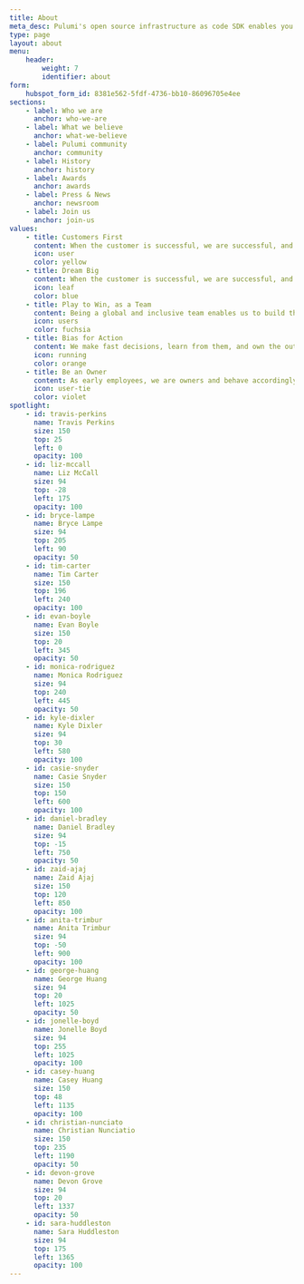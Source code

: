 ```yaml
---
title: About
meta_desc: Pulumi's open source infrastructure as code SDK enables you to create, deploy, and manage infrastructure on any cloud, using your favorite languages.
type: page
layout: about
menu:
    header:
        weight: 7
        identifier: about
form:
    hubspot_form_id: 8381e562-5fdf-4736-bb10-86096705e4ee
sections:
    - label: Who we are
      anchor: who-we-are
    - label: What we believe
      anchor: what-we-believe
    - label: Pulumi community
      anchor: community
    - label: History
      anchor: history
    - label: Awards
      anchor: awards
    - label: Press & News
      anchor: newsroom
    - label: Join us
      anchor: join-us
values:
    - title: Customers First
      content: When the customer is successful, we are successful, and we always treat our customers’ success as our highest priority. We wear our customers’ shoes to understand the world from their perspective and build experiences to delight them.
      icon: user
      color: yellow
    - title: Dream Big
      content: When the customer is successful, we are successful, and we always treat our customers’ success as our highest priority. We wear our customers’ shoes to understand the world from their perspective and build experiences to delight them.
      icon: leaf
      color: blue
    - title: Play to Win, as a Team
      content: Being a global and inclusive team enables us to build the best products for our customers, and everybody has a seat at the table no matter their background, experiences, or title. We are always raising the bar and maintaining a high level of team performance in our drive to win as a team. We celebrate those wins together, learn from our failures together, and are on this journey as a team together.
      icon: users
      color: fuchsia
    - title: Bias for Action
      content: We make fast decisions, learn from them, and own the outcomes. Good today is better than perfect tomorrow. When in doubt, we empower action, experimentation, learning, and iteration. We strive to build internal consensus so that we are all bought in, but in cases where we disagree, we disagree, commit, and get going!
      icon: running
      color: orange
    - title: Be an Owner
      content: As early employees, we are owners and behave accordingly. We are frugal, spend Pulumi’s resources as if they’re our own, and accomplish more with less.
      icon: user-tie
      color: violet
spotlight:
    - id: travis-perkins
      name: Travis Perkins
      size: 150
      top: 25
      left: 0
      opacity: 100
    - id: liz-mccall
      name: Liz McCall
      size: 94
      top: -28
      left: 175
      opacity: 100
    - id: bryce-lampe
      name: Bryce Lampe
      size: 94
      top: 205
      left: 90
      opacity: 50
    - id: tim-carter
      name: Tim Carter
      size: 150
      top: 196
      left: 240
      opacity: 100
    - id: evan-boyle
      name: Evan Boyle
      size: 150
      top: 20
      left: 345
      opacity: 50
    - id: monica-rodriguez
      name: Monica Rodriguez
      size: 94
      top: 240
      left: 445
      opacity: 50
    - id: kyle-dixler
      name: Kyle Dixler
      size: 94
      top: 30
      left: 580
      opacity: 100
    - id: casie-snyder
      name: Casie Snyder
      size: 150
      top: 150
      left: 600
      opacity: 100
    - id: daniel-bradley
      name: Daniel Bradley
      size: 94
      top: -15
      left: 750
      opacity: 50
    - id: zaid-ajaj
      name: Zaid Ajaj
      size: 150
      top: 120
      left: 850
      opacity: 100
    - id: anita-trimbur
      name: Anita Trimbur
      size: 94
      top: -50
      left: 900
      opacity: 100
    - id: george-huang
      name: George Huang
      size: 94
      top: 20
      left: 1025
      opacity: 50
    - id: jonelle-boyd
      name: Jonelle Boyd
      size: 94
      top: 255
      left: 1025
      opacity: 100
    - id: casey-huang
      name: Casey Huang
      size: 150
      top: 48
      left: 1135
      opacity: 100
    - id: christian-nunciato
      name: Christian Nunciatio
      size: 150
      top: 235
      left: 1190
      opacity: 50
    - id: devon-grove
      name: Devon Grove
      size: 94
      top: 20
      left: 1337
      opacity: 50
    - id: sara-huddleston
      name: Sara Huddleston
      size: 94
      top: 175
      left: 1365
      opacity: 100
---
```

